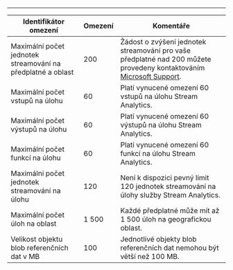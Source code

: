---
| Identifikátor omezení | Omezení | Komentáře |
| --- | --- | --- |
| Maximální počet jednotek streamování na předplatné a oblast |200 |Žádost o zvýšení jednotek streamování pro vaše předplatné nad 200 můžete provedeny kontaktováním [Microsoft Support](https://support.microsoft.com/en-us). |
| Maximální počet vstupů na úlohu |60 |Platí vynucené omezení 60 vstupů na úlohu Stream Analytics. |
| Maximální počet výstupů na úlohu |60 |Platí vynucené omezení 60 výstupů na úlohu Stream Analytics. |
| Maximální počet funkcí na úlohu |60 |Platí vynucené omezení 60 funkcí na úlohu Stream Analytics. |
| Maximální počet jednotek streamování na úlohu |120 |Není k dispozici pevný limit 120 jednotek streamování na úlohy služby Stream Analytics. |
| Maximální počet úloh na oblast |1 500 |Každé předplatné může mít až 1 500 úloh na geografickou oblast. |
| Velikost objektu blob referenčních dat v MB | 100 | Jednotlivé objekty blob referenčních dat nemohou být větší než 100 MB. |

